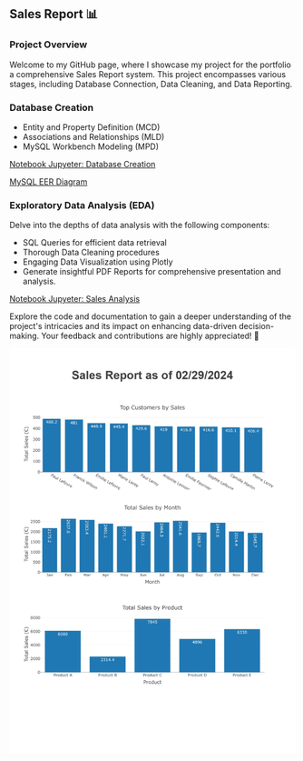 ## Sales Report 📊
### Project Overview
Welcome to my GitHub page, where I showcase my project for the portfolio a comprehensive Sales Report system. This project encompasses various stages, including Database Connection, Data Cleaning, and Data Reporting.

### Database Creation
- Entity and Property Definition (MCD)
- Associations and Relationships (MLD)
- MySQL Workbench Modeling (MPD)

[Notebook Jupyeter: Database Creation](https://github.com/CatelloTheDataProjectManager/Sales-Report/blob/main/Database_Creation.ipynb)

[MySQL EER Diagram](https://github.com/CatelloTheDataProjectManager/Sales-Report/blob/main/MySQL_EER_Diagram.png)

### Exploratory Data Analysis (EDA)

Delve into the depths of data analysis with the following components:

- SQL Queries for efficient data retrieval
- Thorough Data Cleaning procedures
- Engaging Data Visualization using Plotly
- Generate insightful PDF Reports for comprehensive presentation and analysis.

[Notebook Jupyeter: Sales Analysis](https://github.com/CatelloTheDataProjectManager/Sales-Report/blob/main/Sales_Analysis.ipynb)

Explore the code and documentation to gain a deeper understanding of the project's intricacies and its impact on enhancing data-driven decision-making. Your feedback and contributions are highly appreciated! 🚀

![Sales Report Image](https://github.com/CatelloTheDataProjectManager/Sales-Report/raw/main/sales_report_image.jpg)




